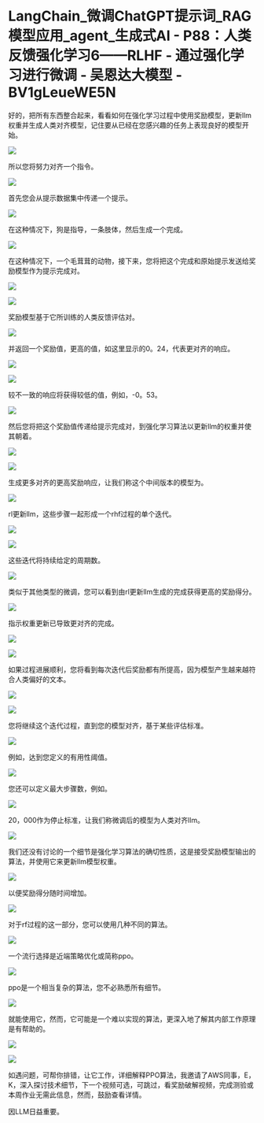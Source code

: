 # LangChain_微调ChatGPT提示词_RAG模型应用_agent_生成式AI - P88：人类反馈强化学习6——RLHF - 通过强化学习进行微调 - 吴恩达大模型 - BV1gLeueWE5N

好的，把所有东西整合起来，看看如何在强化学习过程中使用奖励模型，更新llm权重并生成人类对齐模型，记住要从已经在您感兴趣的任务上表现良好的模型开始。



![](img/efa7eb5b30f5474d60093f936f064f53_1.png)

所以您将努力对齐一个指令。

![](img/efa7eb5b30f5474d60093f936f064f53_3.png)

首先您会从提示数据集中传递一个提示。

![](img/efa7eb5b30f5474d60093f936f064f53_5.png)

在这种情况下，狗是指导，一条肢体，然后生成一个完成。

![](img/efa7eb5b30f5474d60093f936f064f53_7.png)

在这种情况下，一个毛茸茸的动物，接下来，您将把这个完成和原始提示发送给奖励模型作为提示完成对。

![](img/efa7eb5b30f5474d60093f936f064f53_9.png)

![](img/efa7eb5b30f5474d60093f936f064f53_10.png)

奖励模型基于它所训练的人类反馈评估对。

![](img/efa7eb5b30f5474d60093f936f064f53_12.png)

并返回一个奖励值，更高的值，如这里显示的0。24，代表更对齐的响应。

![](img/efa7eb5b30f5474d60093f936f064f53_14.png)

![](img/efa7eb5b30f5474d60093f936f064f53_15.png)

较不一致的响应将获得较低的值，例如，-0。53。

![](img/efa7eb5b30f5474d60093f936f064f53_17.png)

然后您将把这个奖励值传递给提示完成对，到强化学习算法以更新llm的权重并使其朝着。

![](img/efa7eb5b30f5474d60093f936f064f53_19.png)

![](img/efa7eb5b30f5474d60093f936f064f53_20.png)

生成更多对齐的更高奖励响应，让我们称这个中间版本的模型为。

![](img/efa7eb5b30f5474d60093f936f064f53_22.png)

rl更新llm，这些步骤一起形成一个rhf过程的单个迭代。

![](img/efa7eb5b30f5474d60093f936f064f53_24.png)

![](img/efa7eb5b30f5474d60093f936f064f53_25.png)

这些迭代将持续给定的周期数。

![](img/efa7eb5b30f5474d60093f936f064f53_27.png)

类似于其他类型的微调，您可以看到由rl更新llm生成的完成获得更高的奖励得分。

![](img/efa7eb5b30f5474d60093f936f064f53_29.png)

指示权重更新已导致更对齐的完成。

![](img/efa7eb5b30f5474d60093f936f064f53_31.png)

![](img/efa7eb5b30f5474d60093f936f064f53_32.png)

如果过程进展顺利，您将看到每次迭代后奖励都有所提高，因为模型产生越来越符合人类偏好的文本。

![](img/efa7eb5b30f5474d60093f936f064f53_34.png)

![](img/efa7eb5b30f5474d60093f936f064f53_35.png)

您将继续这个迭代过程，直到您的模型对齐，基于某些评估标准。

![](img/efa7eb5b30f5474d60093f936f064f53_37.png)

例如，达到您定义的有用性阈值。

![](img/efa7eb5b30f5474d60093f936f064f53_39.png)

您还可以定义最大步骤数，例如。

![](img/efa7eb5b30f5474d60093f936f064f53_41.png)

20，000作为停止标准，让我们称微调后的模型为人类对齐llm。

![](img/efa7eb5b30f5474d60093f936f064f53_43.png)

我们还没有讨论的一个细节是强化学习算法的确切性质，这是接受奖励模型输出的算法，并使用它来更新llm模型权重。



![](img/efa7eb5b30f5474d60093f936f064f53_45.png)

以便奖励得分随时间增加。

![](img/efa7eb5b30f5474d60093f936f064f53_47.png)

对于rf过程的这一部分，您可以使用几种不同的算法。

![](img/efa7eb5b30f5474d60093f936f064f53_49.png)

一个流行选择是近端策略优化或简称ppo。

![](img/efa7eb5b30f5474d60093f936f064f53_51.png)

ppo是一个相当复杂的算法，您不必熟悉所有细节。

![](img/efa7eb5b30f5474d60093f936f064f53_53.png)

就能使用它，然而，它可能是一个难以实现的算法，更深入地了解其内部工作原理是有帮助的。

![](img/efa7eb5b30f5474d60093f936f064f53_55.png)

![](img/efa7eb5b30f5474d60093f936f064f53_56.png)

如遇问题，可帮你排错，让它工作，详细解释PPO算法，我邀请了AWS同事，E，K，深入探讨技术细节，下一个视频可选，可跳过，看奖励破解视频，完成测验或本周作业无需此信息，然而，鼓励查看详情。

因LLM日益重要。
